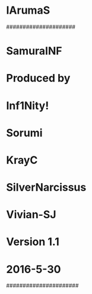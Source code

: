 # IArumaS

#####################
#     SamuraINF     #
#    Produced by    #
#      Inf1Nity!    #
#       Sorumi      #
#       KrayC       #
#  SilverNarcissus  #
#     Vivian-SJ     #
#    Version 1.1    #
#     2016-5-30     #
######################
